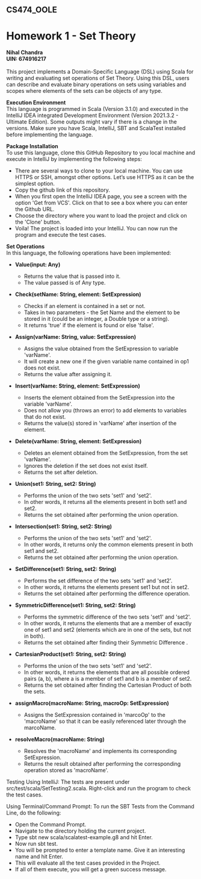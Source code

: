 ## CS474_OOLE
# Homework 1 - Set Theory
**Nihal Chandra**<br>
**UIN: 674916217**<br><br>
This project implements a Domain-Specific Language (DSL) using Scala for writing and evaluating set operations of Set Theory. Using this DSL, users can describe and evaluate binary operations on sets using variables and scopes where elements of the sets can be objects of any type.

**Execution Environment**<br>
This language is programmed in Scala (Version 3.1.0) and executed in the IntelliJ IDEA integrated Development Environment (Version 2021.3.2 - Ultimate Edition). Some outputs might vary if there is a change in the versions. Make sure you have Scala, IntelliJ, SBT and ScalaTest installed before implementing the language.

**Package Installation**<br>
To use this language, clone this GitHub Repository to you local machine and execute in IntelliJ by implementing the following steps:
- There are several ways to clone to your local machine. You can use HTTPS or SSH, amongst other options. Let’s use HTTPS as it can be the simplest option. 
- Copy the github link of this repository.
- When you first open the IntelliJ IDEA page, you see a screen with the  option 'Get from VCS'. Click on that to see a box where you can enter the Github URL. 
- Choose the directory where you want to load the project and click  on the 'Clone' button.
- Voila! The project is loaded into your IntelliJ. You can now run the program and execute the test cases.

**Set Operations**
<br>In this language, the following operations have been implemented:<br>
- **Value(input: Any)**<br>
  - Returns the value that is passed into it.
  - The value passed is of Any type.

- **Check(setName: String, element: SetExpression)**<br>
  - Checks if an element is contained in a set or not. 
  - Takes in two parameters - the Set Name and the element to be stored in it (could be an integer, a Double type or a string). 
  - It returns 'true' if the element is found or else 'false'.

- **Assign(varName: String, value: SetExpression)**<br>
  - Assigns the value obtained from the SetExpression to variable 'varName'. 
  - It will create a new one if the given variable name contained in op1 does not exist. 
  - Returns the value after assigning it.

- **Insert(varName: String, element: SetExpression)**<br> 
  - Inserts the element obtained from the SetExpression into the variable 'varName'.  
  - Does not allow you (throws an error) to add elements to variables that do not exist. 
  - Returns the value(s) stored in 'varName' after insertion of the element.

- **Delete(varName: String, element: SetExpression)**<br> 
  - Deletes an element obtained from the SetExpression, from the set 'varName'.
  - Ignores the deletion if the set does not exist itself.
  - Returns the set after deletion.
   
- **Union(set1: String, set2: String)**<br> 
  - Performs the union of the two sets 'set1' and 'set2'.
  - In other words, it returns all the elements present in both set1 and set2.
  - Returns the set obtained after performing the union operation.

- **Intersection(set1: String, set2: String)**<br> 
  - Performs the union of the two sets 'set1' and 'set2'.
  - In other words, it returns only the common elements present in both set1 and set2.
  - Returns the set obtained after performing the union operation.

- **SetDifference(set1: String, set2: String)**<br> 
  - Performs the set difference of the two sets 'set1' and 'set2'.
  - In other words, it returns the elements present set1 but not in set2.
  - Returns the set obtained after performing the difference operation.

- **SymmetricDifference(set1: String, set2: String)**<br> 
  - Performs the symmetric difference of the two sets 'set1' and 'set2'.
  - In other words, it returns the elements  that are a member of exactly one of set1 and set2 (elements which are in one of the sets, but not in both).
  - Returns the set obtained after finding their Symmetric Difference .

- **CartesianProduct(set1: String, set2: String)**<br> 
  - Performs the union of the two sets 'set1' and 'set2'.
  - In other words, it returns the elements that are all possible ordered pairs (a, b), where a is a member of set1 and b is a member of set2.
  - Returns the set obtained after finding the Cartesian Product of both the sets.

- **assignMacro(macroName: String, macroOp: SetExpression)**<br> 
  - Assigns the SetExpression contained in 'marcoOp' to the 'macroName' so that it can be easily referenced later through the marcoName.

- **resolveMacro(macroName: String)**<br> 
  - Resolves the 'macroName' and implements its corresponding SetExpression.
  - Returns the result obtained after performing the corresponding operation stored as 'macroName'.

Testing
Using IntelliJ:
The tests are present under src/test/scala/SetTesting2.scala. Right-click and run the program to check the test cases.

Using Terminal/Command Prompt:
To run the SBT Tests from the Command Line, do the following:

- Open the Command Prompt.
- Navigate to the directory holding the current project.
- Type sbt new scala/scalatest-example.g8 and hit Enter.
- Now run sbt test.
- You will be prompted to enter a template name. Give it an interesting name and hit Enter.
- This will evaluate all the test cases provided in the Project.
- If all of them execute, you will get a green success message.
